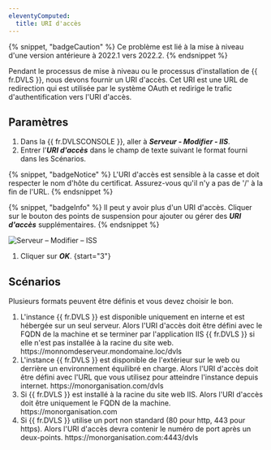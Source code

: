 ```yaml
---
eleventyComputed:
  title: URI d'accès
---
```

{% snippet, "badgeCaution" %}
Ce problème est lié à la mise à niveau d'une version antérieure à 2022.1 vers 2022.2.
{% endsnippet %}

Pendant le processus de mise à niveau ou le processus d'installation de {{ fr.DVLS }}, nous devons fournir un URI d'accès. Cet URI est une URL de redirection qui est utilisée par le système OAuth et redirige le trafic d'authentification vers l'URI d'accès.

## Paramètres

1. Dans la {{ fr.DVLSCONSOLE }}, aller à ***Serveur - Modifier - IIS***.
1. Entrer l'***URI d'accès*** dans le champ de texte suivant le format fourni dans les Scénarios.

{% snippet, "badgeNotice" %}
L'URI d'accès est sensible à la casse et doit respecter le nom d'hôte du certificat. Assurez-vous qu'il n'y a pas de '/' à la fin de l'URL.
{% endsnippet %}

{% snippet, "badgeInfo" %}
Il peut y avoir plus d'un URI d'accès. Cliquer sur le bouton des points de suspension pour ajouter ou gérer des ***URI d'accès*** supplémentaires.
{% endsnippet %}

![Serveur – Modifier – ISS](https://cdnweb.devolutions.net/docs/docs_en_kb_KB5020.png)
1. Cliquer sur ***OK***.
{start="3"}

## Scénarios

Plusieurs formats peuvent être définis et vous devez choisir le bon.

1. L'instance {{ fr.DVLS }} est disponible uniquement en interne et est hébergée sur un seul serveur. Alors l'URI d'accès doit être défini avec le FQDN de la machine et se terminer par l'application IIS {{ fr.DVLS }} si elle n'est pas installée à la racine du site web.
https<area>://monnomdeserveur.mondomaine.loc/dvls
1. L'instance {{ fr.DVLS }} est disponible de l'extérieur sur le web ou derrière un environnement équilibré en charge. Alors l'URI d'accès doit être défini avec l'URL que vous utilisez pour atteindre l'instance depuis internet.
https<area>://monorganisation.com/dvls
1. Si {{ fr.DVLS }} est installé à la racine du site web IIS. Alors l'URI d'accès doit être uniquement le FQDN de la machine.
https<area>://monorganisation.com
1. Si {{ fr.DVLS }} utilise un port non standard (80 pour http, 443 pour https). Alors l'URI d'accès devra contenir le numéro de port après un deux-points.
https<area>://monorganisation.com:4443/dvls

